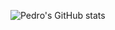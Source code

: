 ![Pedro's GitHub stats](https://github-readme-stats-inky-five-53.vercel.app/api?username=pedrocatalao&theme=transparent&hide_border=true)
